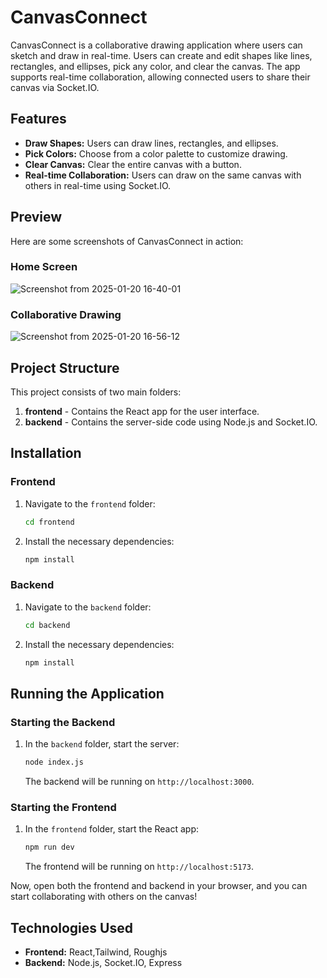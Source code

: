 # CanvasConnect

CanvasConnect is a collaborative drawing application where users can sketch and draw in real-time. Users can create and edit shapes like lines, rectangles, and ellipses, pick any color, and clear the canvas. The app supports real-time collaboration, allowing connected users to share their canvas via Socket.IO.

## Features
- **Draw Shapes:** Users can draw lines, rectangles, and ellipses.
- **Pick Colors:** Choose from a color palette to customize drawing.
- **Clear Canvas:** Clear the entire canvas with a button.
- **Real-time Collaboration:** Users can draw on the same canvas with others in real-time using Socket.IO.

## Preview

Here are some screenshots of CanvasConnect in action:

### Home Screen
![Screenshot from 2025-01-20 16-40-01](https://github.com/user-attachments/assets/df7df46f-0147-4e70-8751-aed67a9371cb)


### Collaborative Drawing
![Screenshot from 2025-01-20 16-56-12](https://github.com/user-attachments/assets/9ddd042a-6e16-4e4f-be73-5f3d8dae19da)


## Project Structure
This project consists of two main folders:
1. **frontend** - Contains the React app for the user interface.
2. **backend** - Contains the server-side code using Node.js and Socket.IO.

## Installation

### Frontend
1. Navigate to the `frontend` folder:
   ```bash
   cd frontend
   ```
2. Install the necessary dependencies:
   ```bash
   npm install
   ```

### Backend
1. Navigate to the `backend` folder:
   ```bash
   cd backend
   ```
2. Install the necessary dependencies:
   ```bash
   npm install
   ```

## Running the Application

### Starting the Backend
1. In the `backend` folder, start the server:
   ```bash
   node index.js
   ```
   The backend will be running on `http://localhost:3000`.

### Starting the Frontend
1. In the `frontend` folder, start the React app:
   ```bash
   npm run dev
   ```
   The frontend will be running on `http://localhost:5173`.

Now, open both the frontend and backend in your browser, and you can start collaborating with others on the canvas!

## Technologies Used
- **Frontend:** React,Tailwind, Roughjs
- **Backend:** Node.js, Socket.IO, Express
